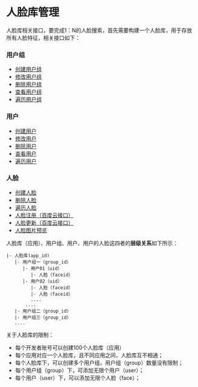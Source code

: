 # 人脸库管理

人脸库相关接口，要完成1：N的人脸搜索，首先需要构建一个人脸库，用于存放所有人脸特征，相关接口如下：

### 用户组
* [创建用户组](group/CREATE.md)
* [修改用户组](group/UPDATE.md)
* [删除用户组](group/DELETE.md)
* [查看用户组](group/VIEW.md)
* [遍历用户组](group/SCAN.md)

### 用户
* [创建用户](user/CREATE.md)
* [修改用户](user/UPDATE.md)
* [删除用户](user/DELETE.md)
* [查看用户](user/VIEW.md)
* [遍历用户](user/SCAN.md)

### 人脸
* [创建人脸](face/CREATE.md)
* [删除人脸](face/DELETE.md)
* [遍历人脸](face/SCAN.md)
* [人脸注册（百度云接口）](face/REGISTER.md)
* [人脸更新（百度云接口）](face/UPDATE.md)
* [人脸图片预览](face/IMAGE.md)

人脸库（应用）、用户组、用户、用户的人脸这四者的**层级关系**如下所示：
```
|- 人脸库(app_id)
   |- 用户组一（group_id）
      |- 用户01（uid）
         |- 人脸（faceid）
      |- 用户02（uid）
         |- 人脸（faceid）
         |- 人脸（faceid）
         ....
       ....
   |- 用户组二（group_id）
   |- 用户组三（group_id）
   ....
```
关于人脸库的限制：
- 每个开发者账号可以创建100个人脸库（应用）
- 每个应用对应一个人脸库，且不同应用之间，人脸库互不相通；
- 每个人脸库下，可以创建多个用户组，用户组（group）数量没有限制；
- 每个用户组（group）下，可添加无限个用户（user）；
- 每个用户（user）下，可以添加无限个人脸（face）；